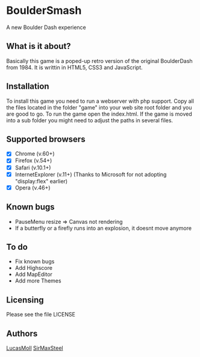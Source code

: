# BoulderSmash
A new Boulder Dash experience

## What is it about? ##
Basically this game is a poped-up retro version of the original BoulderDash from 1984.
It is writtin in HTML5, CSS3 and JavaScript.

## Installation ##
To install this game you need to run a webserver with php support. Copy all the files located in the folder "game" into your web site root folder and you are good to go.
To run the game open the index.html.
If the game is moved into a sub folder you might need to adjust the paths in several files.

## Supported browsers ##
- [x] Chrome (v.60+)
- [x] Firefox (v.54+)
- [x] Safari (v.10.1+)
- [x] InternetExplorer (v.11+) (Thanks to Microsoft for not adopting "display:flex" earlier)
- [x] Opera (v.46+)

## Known bugs ##
* PauseMenu resize => Canvas not rendering
* If a butterfly or a firefly runs into an explosion, it doesnt move anymore

## To do ##
* Fix known bugs
* Add Highscore
* Add MapEditor
* Add more Themes


## Licensing ##
Please see the file LICENSE

## Authors ##
[LucasMoll](https://github.com/LucasMoll)
[SirMaxSteel](https://github.com/SirMaxSteel)

